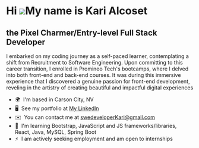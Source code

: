 Hi ![](https://user-images.githubusercontent.com/18350557/176309783-0785949b-9127-417c-8b55-ab5a4333674e.gif)My name is Kari Alcoset
====================================================================================================================================

the Pixel Charmer/Entry-level Full Stack Developer
--------------------------------------------------

I embarked on my coding journey as a self-paced learner, contemplating a shift from Recruitment to Software Engineering. Upon committing to this career transition, I enrolled in Promineo Tech's bootcamps, where I delved into both front-end and back-end courses. It was during this immersive experience that I discovered a genuine passion for front-end development, reveling in the artistry of creating beautiful and impactful digital experiences

*   🌍  I'm based in Carson City, NV
*   🖥️  See my portfolio at [My LinkedIn](http://www.linkedin.com/in/karialcoset/)
*   ✉️  You can contact me at [swedeveloperKari@gmail.com](mailto:swedeveloperKari@gmail.com)
*   🧠  I'm learning Bootstrap, JavaScript and JS frameworks/libraries, React, Java, MySQL, Spring Boot
*   ⚡  I am actively seeking employment and am open to internships
